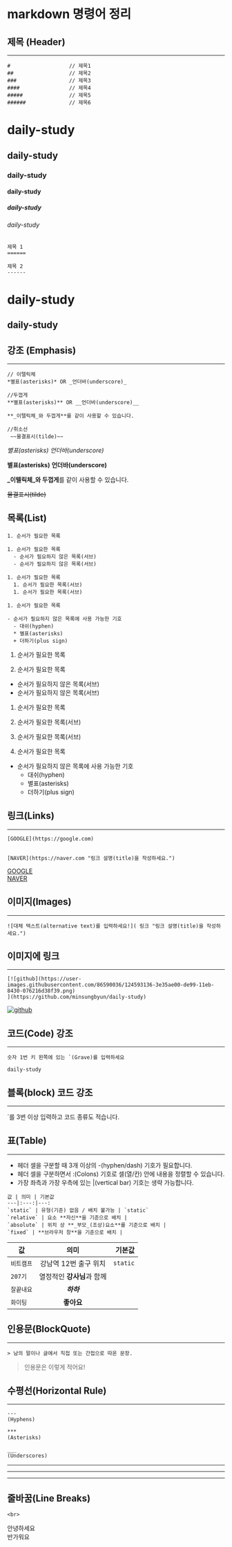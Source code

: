 # markdown 명령어 정리



## 제목 (Header)
___
```
#                   // 제목1
##                  // 제목2
###                 // 제목3
####                // 제목4
#####               // 제목5
######              // 제목6
```
# daily-study               
## daily-study                    
### daily-study                   
#### daily-study                   
##### daily-study                  
###### daily-study                 
```
제목 1
======

제목 2
------
```
daily-study 
======

daily-study 
------
## 강조 (Emphasis)
___

```
// 이텔릭체
*별표(asterisks)* OR _언더바(underscore)_

//두껍게 
**별표(asterisks)** OR __언더바(underscore)__

**_이텔릭체_와 두껍게**를 같이 사용할 수 있습니다.

//취소선
 ~~물결표시(tilde)~~
```

*별표(asterisks)* _언더바(underscore)_


**별표(asterisks)**  __언더바(underscore)__

**_이텔릭체_와 두껍게**를 같이 사용할 수 있습니다.


 ~~물결표시(tilde)~~

## 목록(List)
```
1. 순서가 필요한 목록

1. 순서가 필요한 목록
  - 순서가 필요하지 않은 목록(서브) 
  - 순서가 필요하지 않은 목록(서브) 

1. 순서가 필요한 목록
  1. 순서가 필요한 목록(서브)
  1. 순서가 필요한 목록(서브)

1. 순서가 필요한 목록

- 순서가 필요하지 않은 목록에 사용 가능한 기호
  - 대쉬(hyphen)
  * 별표(asterisks)
  + 더하기(plus sign)
```
1. 순서가 필요한 목록

1. 순서가 필요한 목록
  - 순서가 필요하지 않은 목록(서브) 
  - 순서가 필요하지 않은 목록(서브) 

1. 순서가 필요한 목록
  1. 순서가 필요한 목록(서브)
  1. 순서가 필요한 목록(서브)

1. 순서가 필요한 목록

- 순서가 필요하지 않은 목록에 사용 가능한 기호
  - 대쉬(hyphen)
  * 별표(asterisks)
  + 더하기(plus sign)
## 링크(Links)
___
```
[GOOGLE](https://google.com)


[NAVER](https://naver.com "링크 설명(title)을 작성하세요.")
```
[GOOGLE](https://google.com) <br >
[NAVER](https://naver.com "네이버에요")

## 이미지(Images)
___
```
![대체 텍스트(alternative text)를 입력하세요!]( 링크 "링크 설명(title)을 작성하세요.")

```

## 이미지에 링크
___
```
[![github](https://user-images.githubusercontent.com/86590036/124593136-3e35ae00-de99-11eb-8430-076216d38f39.png)
](https://github.com/minsungbyun/daily-study)
```
[![github](https://user-images.githubusercontent.com/86590036/124593136-3e35ae00-de99-11eb-8430-076216d38f39.png)
](https://github.com/minsungbyun/daily-study)

## 코드(Code) 강조
___
```
숫자 1번 키 왼쪽에 있는 `(Grave)를 입력하세요
```
`daily-study`

## 블록(block) 코드 강조
___
`를 3번 이상 입력하고 코드 종류도 적습니다.

## 표(Table)
___
- 헤더 셀을 구분할 때 3개 이상의 -(hyphen/dash) 기호가 필요합니다.<br >
- 헤더 셀을 구분하면서 :(Colons) 기호로 셀(열/칸) 안에 내용을 정렬할 수 있습니다.<br >
- 가장 좌측과 가장 우측에 있는 |(vertical bar) 기호는 생략 가능합니다.
```
값 | 의미 | 기본값
---|:---:|---:
`static` | 유형(기준) 없음 / 배치 불가능 | `static`
`relative` | 요소 **자신**을 기준으로 배치 |
`absolute` | 위치 상 **_부모_(조상)요소**를 기준으로 배치 |
`fixed` | **브라우저 창**을 기준으로 배치 |
```

값 | 의미 | 기본값
---|:---:|---:
`비트캠프` | 강남역 12번 출구 위치 | `static`
`207기` | 열정적인 **강사님**과 함께 |
`잘끝내요` |  **_하하_** |
`화이팅` | **좋아요** |

## 인용문(BlockQuote)
___
```
> 남의 말이나 글에서 직접 또는 간접으로 따온 문장.
```
> 인용문은 이렇게 적어요!

## 수평선(Horizontal Rule)
___
```
---
(Hyphens)

***
(Asterisks)

___
(Underscores)
```
---
***
___
## 줄바꿈(Line Breaks)
```
<br>
```
안녕하세요 <br>
반가워요
